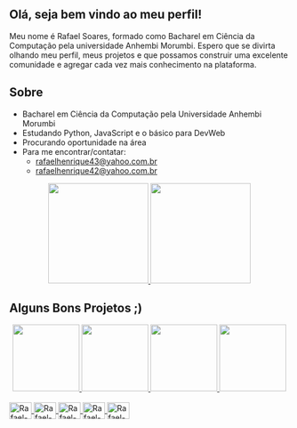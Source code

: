 ## Olá, seja bem vindo ao meu perfil!

Meu nome é Rafael Soares, formado como Bacharel em Ciência da Computação pela universidade Anhembi Morumbi. Espero que se divirta olhando meu perfil, meus projetos e que possamos construir uma excelente comunidade e agregar cada vez mais conhecimento na plataforma.

## Sobre

- Bacharel em Ciência da Computação pela Universidade Anhembi Morumbi  
- Estudando Python, JavaScript e o básico para DevWeb  
- Procurando oportunidade na área  
- Para me encontrar/contatar:  
  - rafaelhenrique43@yahoo.com.br  
  - rafaelhenrique42@yahoo.com.br  

<div align="center">
  <a href="https://github.com/RafaelHGS">
    <img height="180em" src="https://github-readme-stats.vercel.app/api?username=RafaelHGS&show_icons=true&theme=buefy&include_all_commits=true&count_private=true"/>
    <img height="180em" src="https://github-readme-stats.vercel.app/api/top-langs/?username=RafaelHGS&layout=compact&langs_count=7&theme=buefy"/>
  </a>
</div>

## Alguns Bons Projetos ;)
<div align="center">
  <a href="https://github.com/RafaelHGS/A3---Usabilidade-Sistemas-Distribu-dos">
    <img height="120em" src="https://github-readme-stats.vercel.app/api/pin/?username=RafaelHGS&repo=A3---Usabilidade-Sistemas-Distribu-dos&theme=buefy"/>
  </a>
  <a href="https://github.com/RafaelHGS/A3-IA">
    <img height="120em" src="https://github-readme-stats.vercel.app/api/pin/?username=RafaelHGS&repo=A3-IA&theme=buefy"/>
  </a>
  <a href="https://github.com/RafaelHGS/Python-Brasil---Lista-de-Exercicios">
    <img height="120em" src="https://github-readme-stats.vercel.app/api/pin/?username=RafaelHGS&repo=Python-Brasil---Lista-de-Exercicios&theme=buefy"/>
  </a>
    <a href="https://github.com/RafaelHGS/ProjetoPortaria">
    <img height="120em" src="https://github-readme-stats.vercel.app/api/pin/?username=RafaelHGS&repo=ProjetoPortaria&theme=buefy"/>
  </a>
</div>

<div style="display: inline_block"><br>
  <a href="https://github.com/RafaelHGS">
    <img align="center" alt="Rafael-Python" height="30" width="40" src="https://cdn.jsdelivr.net/gh/devicons/devicon/icons/python/python-original.svg">
    <img align="center" alt="Rafael-Python" height="30" width="40" src="https://cdn.jsdelivr.net/gh/devicons/devicon@latest/icons/java/java-original.svg">
    <img align="center" alt="Rafael-Js" height="30" width="40" src="https://cdn.jsdelivr.net/gh/devicons/devicon/icons/javascript/javascript-original.svg">
    <img align="center" alt="Rafael-HTML" height="30" width="40" src="https://cdn.jsdelivr.net/gh/devicons/devicon/icons/html5/html5-original-wordmark.svg">
    <img align="center" alt="Rafael-CSS" height="30" width="40" src="https://cdn.jsdelivr.net/gh/devicons/devicon/icons/css3/css3-original-wordmark.svg">
  </a>
</div>
